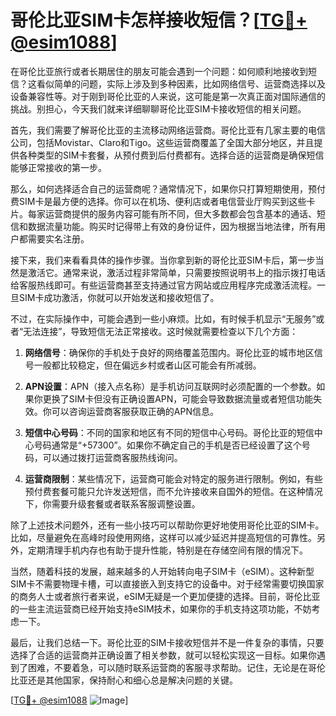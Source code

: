 # 哥伦比亚SIM卡怎样接收短信？[[TG💪+ @esim1088](https://t.me/s/esim1088)]

在哥伦比亚旅行或者长期居住的朋友可能会遇到一个问题：如何顺利地接收到短信？这看似简单的问题，实际上涉及到多种因素，比如网络信号、运营商选择以及设备兼容性等。对于刚到哥伦比亚的人来说，这可能是第一次真正面对国际通信的挑战。别担心，今天我们就来详细聊聊哥伦比亚SIM卡接收短信的相关问题。

首先，我们需要了解哥伦比亚的主流移动网络运营商。哥伦比亚有几家主要的电信公司，包括Movistar、Claro和Tigo。这些运营商覆盖了全国大部分地区，并且提供各种类型的SIM卡套餐，从预付费到后付费都有。选择合适的运营商是确保短信能够正常接收的第一步。

那么，如何选择适合自己的运营商呢？通常情况下，如果你只打算短期使用，预付费SIM卡是最方便的选择。你可以在机场、便利店或者电信营业厅购买到这些卡片。每家运营商提供的服务内容可能有所不同，但大多数都会包含基本的通话、短信和数据流量功能。购买时记得带上有效的身份证件，因为根据当地法律，所有用户都需要实名注册。

接下来，我们来看看具体的操作步骤。当你拿到新的哥伦比亚SIM卡后，第一步当然是激活它。通常来说，激活过程非常简单，只需要按照说明书上的指示拨打电话给客服热线即可。有些运营商甚至支持通过官方网站或应用程序完成激活流程。一旦SIM卡成功激活，你就可以开始发送和接收短信了。

不过，在实际操作中，可能会遇到一些小麻烦。比如，有时候手机显示“无服务”或者“无法连接”，导致短信无法正常接收。这时候就需要检查以下几个方面：

1. **网络信号**：确保你的手机处于良好的网络覆盖范围内。哥伦比亚的城市地区信号一般都比较稳定，但在偏远乡村或者山区可能会有所减弱。
   
2. **APN设置**：APN（接入点名称）是手机访问互联网时必须配置的一个参数。如果你更换了SIM卡但没有正确设置APN，可能会导致数据流量或者短信功能失效。你可以咨询运营商客服获取正确的APN信息。

3. **短信中心号码**：不同的国家和地区有不同的短信中心号码。哥伦比亚的短信中心号码通常是“+57300”。如果你不确定自己的手机是否已经设置了这个号码，可以通过拨打运营商客服热线询问。

4. **运营商限制**：某些情况下，运营商可能会对特定的服务进行限制。例如，有些预付费套餐可能只允许发送短信，而不允许接收来自国外的短信。在这种情况下，你需要升级套餐或者联系客服调整设置。

除了上述技术问题外，还有一些小技巧可以帮助你更好地使用哥伦比亚的SIM卡。比如，尽量避免在高峰时段使用网络，这样可以减少延迟并提高短信的可靠性。另外，定期清理手机内存也有助于提升性能，特别是在存储空间有限的情况下。

当然，随着科技的发展，越来越多的人开始转向电子SIM卡（eSIM）。这种新型SIM卡不需要物理卡槽，可以直接嵌入到支持它的设备中。对于经常需要切换国家的商务人士或者旅行者来说，eSIM无疑是一个更加便捷的选择。目前，哥伦比亚的一些主流运营商已经开始支持eSIM技术，如果你的手机支持这项功能，不妨考虑一下。

最后，让我们总结一下。哥伦比亚的SIM卡接收短信并不是一件复杂的事情，只要选择了合适的运营商并正确设置了相关参数，就可以轻松实现这一目标。如果你遇到了困难，不要着急，可以随时联系运营商的客服寻求帮助。记住，无论是在哥伦比亚还是其他国家，保持耐心和细心总是解决问题的关键。

[[TG💪+ @esim1088](https://t.me/s/esim1088) ![Image](https://i.postimg.cc/4NQfJmqS/Snipaste-2025-05-13-00-14-12.png)]